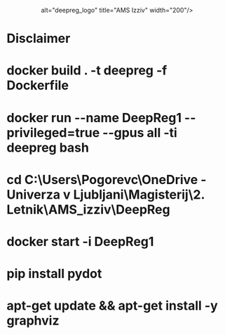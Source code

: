 <p align="center">
    alt="deepreg_logo" title="AMS Izziv" width="200"/>
</p>
<!-- -->

# Disclaimer 

# docker build . -t deepreg -f Dockerfile
# docker run --name DeepReg1 --privileged=true --gpus all -ti deepreg bash


# cd C:\Users\Pogorevc\OneDrive - Univerza v Ljubljani\Magisterij\2. Letnik\AMS_izziv\DeepReg
# docker start -i DeepReg1


# pip install pydot
# apt-get update && apt-get install -y graphviz
